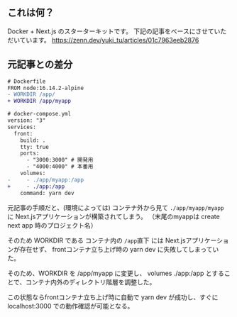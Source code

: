 ## これは何？
Docker + Next.js のスターターキットです。
下記の記事をベースにさせていただいています。
https://zenn.dev/yuki_tu/articles/01c7963eeb2876

## 元記事との差分

```diff
# Dockerfile
FROM node:16.14.2-alpine
- WORKDIR /app/
+ WORKDIR /app/myapp
```

```diff
# docker-compose.yml
version: "3"
services:
  front:
    build: .
    tty: true
    ports:
      - "3000:3000" # 開発用
      - "4000:4000" # 本番用
    volumes:
-     - ./app/myapp:/app
+     - ./app:/app
    command: yarn dev
```

元記事の手順だと、(環境によっては) コンテナ外から見て `./app/myapp/myapp` に Next.jsアプリケーションが構築されてしまう。
（末尾のmyappは create next app 時のプロジェクト名）

そのため WORKDIR である コンテナ内の `/app`直下 には Next.jsアプリケーションが存在せず、
frontコンテナ立ち上げ時の yarn dev に失敗してしまっていた。

そのため、WORKDIR を /app/myapp に変更し、
volumes ./app:/app とすることで、コンテナ内外のディレクトリ階層を調整した。

この状態ならfrontコンテナ立ち上げ時に自動で yarn dev が成功し、すぐに localhost:3000 での動作確認が可能となる。
